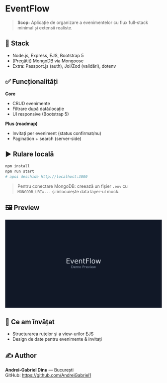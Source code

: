 # EventFlow

> **Scop:** Aplicație de organizare a evenimentelor cu flux full-stack minimal și extensii realiste.

## 🧩 Stack
- Node.js, Express, EJS, Bootstrap 5
- (Pregătit) MongoDB via Mongoose
- Extra: Passport.js (auth), Joi/Zod (validări), dotenv

## ✅ Funcționalități
**Core**
- CRUD evenimente
- Filtrare după dată/locație
- UI responsive (Bootstrap 5)

**Plus (roadmap)**
- Invitați per eveniment (status confirmat/nu)
- Pagination + search (server-side)

## ▶️ Rulare locală
```bash
npm install
npm run start
# apoi deschide http://localhost:3000
```
> Pentru conectare MongoDB: creează un fișier `.env` cu `MONGODB_URI=...` și înlocuiește data layer-ul mock.

## 🖼️ Preview
![Preview](/public/img/mock.png)

## 🧠 Ce am învățat
- Structurarea rutelor și a view-urilor EJS
- Design de date pentru evenimente & invitați

## ✍️ Author
**Andrei‑Gabriel Dinu** — București  
GitHub: https://github.com/AndreiGabriel1
